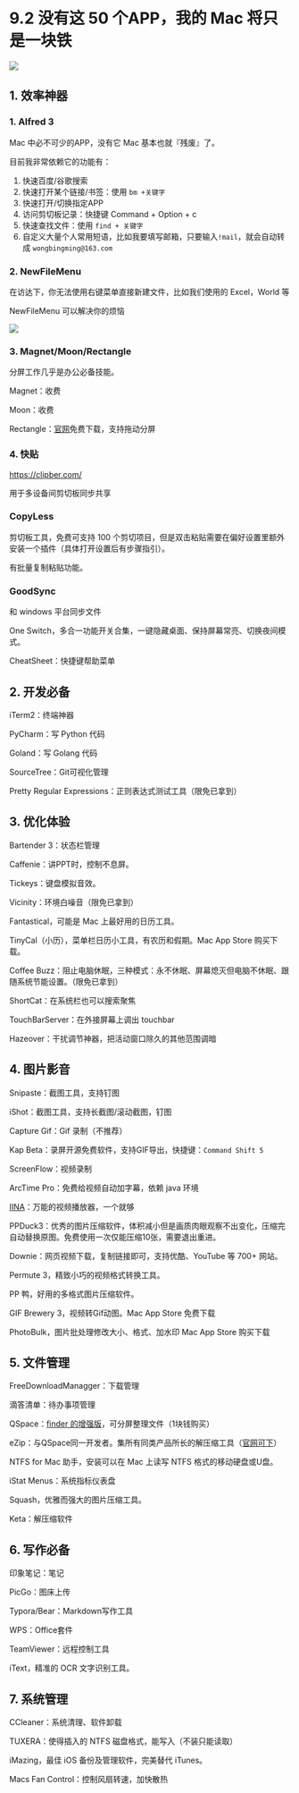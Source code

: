 # 9.2 没有这 50 个APP，我的 Mac 将只是一块铁

![](http://image.iswbm.com/20200602135014.png)

## 1. 效率神器

### 1. Alfred 3

Mac 中必不可少的APP，没有它 Mac 基本也就『残废』了。

目前我非常依赖它的功能有：

1. 快速百度/谷歌搜索
2. 快速打开某个链接/书签：使用 `bm +关键字`
3. 快速打开/切换指定APP
4. 访问剪切板记录：快捷键 Command + Option + c
5. 快速查找文件：使用 `find + 关键字`
6. 自定义大量个人常用短语，比如我要填写邮箱，只要输入`!mail`，就会自动转成 `wongbingming@163.com`



### 2. NewFileMenu

在访达下，你无法使用右键菜单直接新建文件，比如我们使用的 Excel，World 等

NewFileMenu 可以解决你的烦恼

![](http://image.iswbm.com/image-20200524183640630.png)



### 3. Magnet/Moon/Rectangle

分屏工作几乎是办公必备技能。

Magnet：收费

Moon：收费

Rectangle：[官网](https://rectangleapp.com)免费下载，支持拖动分屏



### 4. 快贴

https://clipber.com/

用于多设备间剪切板同步共享

### CopyLess

剪切板工具，免费可支持 100 个剪切项目，但是双击粘贴需要在偏好设置里额外安装一个插件（具体打开设置后有步骤指引）。

有批量复制粘贴功能。

### GoodSync

和 windows 平台同步文件

One Switch，多合一功能开关合集，一键隐藏桌面、保持屏幕常亮、切换夜间模式。

CheatSheet：快捷键帮助菜单

## 2. 开发必备

iTerm2：终端神器

PyCharm：写 Python 代码

Goland：写 Golang 代码

SourceTree：Git可视化管理

Pretty Regular Expressions：正则表达式测试工具（限免已拿到）



## 3. 优化体验

Bartender 3：状态栏管理

Caffenie：讲PPT时，控制不息屏。

Tickeys：键盘模拟音效。

Vicinity：环境白噪音（限免已拿到）

Fantastical，可能是 Mac 上最好用的日历工具。

TinyCal（小历），菜单栏日历小工具，有农历和假期。Mac App Store 购买下载。

Coffee Buzz：阻止电脑休眠，三种模式：永不休眠、屏幕熄灭但电脑不休眠、跟随系统节能设置。（限免已拿到）

ShortCat：在系统栏也可以搜索聚焦

TouchBarServer：在外接屏幕上调出 touchbar

Hazeover：干扰调节神器，把活动窗口除久的其他范围调暗

## 4. 图片影音

Snipaste：截图工具，支持钉图

iShot：截图工具，支持长截图/滚动截图，钉图

Capture Gif：Gif 录制（不推荐）

Kap Beta：录屏开源免费软件，支持GIF导出，快捷键：`Command Shift 5`

ScreenFlow：视频录制

ArcTime Pro：免费给视频自动加字幕，依赖 java 环境

[IINA](https://iina.io/)：万能的视频播放器，一个就够

PPDuck3：优秀的图片压缩软件，体积减小但是画质肉眼观察不出变化，压缩完自动替换原图。免费使用一次仅能压缩10张，需要退出重进。

Downie：网页视频下载，复制链接即可，支持优酷、YouTube 等 700+ 网站。

Permute 3，精致小巧的视频格式转换工具。

PP 鸭，好用的多格式图片压缩软件。

GIF Brewery 3，视频转Gif动图。Mac App Store 免费下载

PhotoBulk，图片批处理修改大小、格式、加水印 Mac App Store 购买下载



## 5. 文件管理

FreeDownloadManagger：下载管理

滴答清单：待办事项管理

QSpace：[finder 的增强版](https://mp.weixin.qq.com/s/BRBZZfx0bGc8X8WueS37Xg)，可分屏整理文件（1块钱购买）

eZip：与QSpace同一开发者。集所有同类产品所长的解压缩工具（[官网可下](https://ezip.awehunt.com/)）

NTFS for Mac 助手，安装可以在 Mac 上读写 NTFS 格式的移动硬盘或U盘。

iStat Menus：系统指标仪表盘

Squash，优雅而强大的图片压缩工具。

Keta：解压缩软件

## 6. 写作必备

印象笔记：笔记

PicGo：图床上传

Typora/Bear：Markdown写作工具

WPS：Office套件

TeamViewer：远程控制工具

iText，精准的 OCR 文字识别工具。

## 7. 系统管理

CCleaner：系统清理、软件卸载

TUXERA：使得插入的 NTFS 磁盘格式，能写入（不装只能读取）

iMazing，最佳 iOS 备份及管理软件，完美替代 iTunes。

Macs Fan Control：控制风扇转速，加快散热





